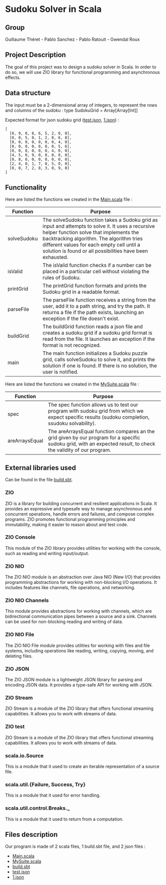 # Sudoku Solver in Scala

## Group

Guillaume Théret - Pablo Sanchez - Pablo Ratouit - Gwendal Roux

## Project Description

The goal of this project was to design a sudoku solver in Scala.
In order to do so, we will use ZIO library for functional programming and asynchronous effects.

## Data structure
The input must be a 2-dimensional array of integers, to represent the rows and columns of the sudoku : 
type SudokuGrid = Array[Array[Int]]

Expected format for json sudoku grid ([test.json][test.json], [1.json][1.json]) :

    [
      [0, 9, 0, 8, 6, 5, 2, 0, 0],
      [0, 0, 5, 0, 1, 2, 0, 6, 8],
      [0, 0, 0, 0, 0, 0, 0, 4, 0],
      [0, 0, 0, 0, 0, 8, 0, 5, 6],
      [0, 0, 8, 0, 0, 0, 4, 0, 0],
      [4, 5, 0, 9, 0, 0, 0, 0, 0],
      [0, 8, 0, 0, 0, 0, 0, 0, 0],
      [2, 4, 0, 1, 7, 0, 5, 0, 0],
      [0, 0, 7, 2, 8, 3, 0, 9, 0]
    ]

## Functionality

Here are listed the functions we created in the [Main.scala][Main.scala] file :

| Function | Purpose |
| ------ | ------ |
| solveSudoku | The solveSudoku function takes a Sudoku grid as input and attempts to solve it. It uses a recursive helper function solve that implements the backtracking algorithm. The algorithm tries different values for each empty cell until a solution is found or all possibilities have been exhausted.  |
| isValid | The isValid function checks if a number can be placed in a particular cell without violating the rules of Sudoku. |
| printGrid | The printGrid function formats and prints the Sudoku grid in a readable format. |
| parseFile | The parseFile function receives a string from the user, add it to a path string, and try the path. It returns a file if the path exists, launching an exception if the file doesn't exist. |
| buildGrid | The buildGrid function reads a json file and creates a sudoku grid if a sudoku grid format is read from the file. It launches an exception if the format is not recognized. |
| main | The main function initializes a Sudoku puzzle grid, calls solveSudoku to solve it, and prints the solution if one is found. If there is no solution, the user is notified. |

Here are listed the functions we created in the [MySuite.scala][MySuite.scala] file :

| Function | Purpose |
| ------ | ------ |
| spec | The spec function allows us to test our program with sudoku grid from which we expect specific results (sudoku completion, ssudoku solvability).  |
| areArraysEqual | The areArraysEqual function compares an the grid given by our program for a specific sudoku grid, with an expected result, to check the validity of our program. |

## External libraries used

Can be found in the file [build.sbt][build.sbt]. 

### ZIO
ZIO is a library for building concurrent and resilient applications in Scala. It provides an expressive and typesafe way to manage asynchronous and concurrent operations, handle errors and failures, and compose complex programs. ZIO promotes functional programming principles and immutability, making it easier to reason about and test code.

### ZIO Console
This module of the ZIO library provides utilities for working with the console, such as reading and writing input/output.

### ZIO NIO
The ZIO NIO module is an abstraction over Java NIO (New I/O) that provides  programming abstractions for working with non-blocking I/O operations. It includes features like channels, file operations, and networking.

### ZIO NIO Channels
This module provides abstractions for working with channels, which are bidirectional communication pipes between a source and a sink. Channels can be used for non-blocking reading and writing of data.

### ZIO NIO File
The ZIO NIO File module provides utilities for working with files and file systems, including operations like reading, writing, copying, moving, and deleting files.

### ZIO JSON
The ZIO JSON module is a lightweight JSON library for parsing and encoding JSON data. It provides a type-safe API for working with JSON.

### ZIO Stream
ZIO Stream is a module of the ZIO library that offers functional streaming capabilities. It allows you to work with streams of data.

### ZIO test
ZIO Stream is a module of the ZIO library that offers functional streaming capabilities. It allows you to work with streams of data.

### scala.io.Source
This is a module that it used to create an iterable representation of a source file.

### scala.util.{Failure, Success, Try}
This is a module that it used for error handling.

### scala.util.control.Breaks._
This is a module that it used to return from a computation.

## Files description

Our program is made of 2 scala files, 1 build.sbt file, and 2 json files :
- [Main.scala][Main.scala]
- [MySuite.scala][MySuite.scala]
- [build.sbt][build.sbt]
- [test.json][test.json]
- [1.json][1.json]


[Main.scala]: <src/main/scala/Main.scala>
[MySuite.scala]: <src/test/scala/MySuite.scala>
[build.sbt]: <build.sbt>
[test.json]: <src/ressources/test.json>
[1.json]: <src/ressources/1.json>
